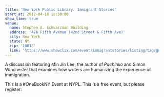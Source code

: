 ```yaml
---
title: 'New York Public Library: Immigrant Stories'
start_at: 2017-04-18 18:30:00
show_time: true
venue:
  name: Stephen A. Schwarzman Building
  address: '476 Fifth Avenue (42nd Street & Fifth Ave)'
  city: New York
  state: NY
  zip: '10018'
  link: 'https://www.showclix.com/event/immigrantstories/listing/tag/guest'
---
```



A discussion featuring Min Jin Lee, the author of *Pachinko*&nbsp;and Simon Winchester that examines how writers are humanizing the experience of immigration.&nbsp;

This is a #OneBookNY Event at NYPL. This is a free event, but please register:&nbsp;

&nbsp;